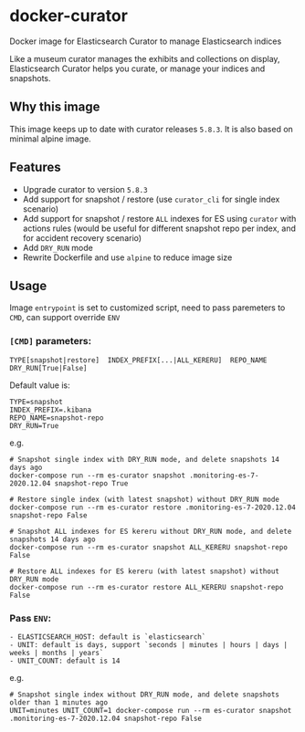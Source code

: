 # docker-curator
Docker image for Elasticsearch Curator to manage Elasticsearch indices

Like a museum curator manages the exhibits and collections on display, Elasticsearch Curator helps you curate, or manage your indices and snapshots.

## Why this image
This image keeps up to date with curator releases `5.8.3`. It is also based on minimal alpine image.

## Features
- Upgrade curator to version `5.8.3`
- Add support for snapshot / restore (use `curator_cli` for single index scenario)
- Add support for snapshot / restore `ALL` indexes for ES using `curator` with actions rules (would be useful for different snapshot repo per index, and for accident recovery scenario)
- Add `DRY_RUN` mode
- Rewrite Dockerfile and use `alpine` to reduce image size

## Usage
Image `entrypoint` is set to customized script, need to pass paremeters to `CMD`, can support override `ENV`

### `[CMD]` parameters:

`TYPE[snapshot|restore]  INDEX_PREFIX[...|ALL_KERERU]  REPO_NAME  DRY_RUN[True|False]`

Default value is:
```
TYPE=snapshot
INDEX_PREFIX=.kibana
REPO_NAME=snapshot-repo
DRY_RUN=True
```

e.g.
```
# Snapshot single index with DRY_RUN mode, and delete snapshots 14 days ago
docker-compose run --rm es-curator snapshot .monitoring-es-7-2020.12.04 snapshot-repo True

# Restore single index (with latest snapshot) without DRY_RUN mode
docker-compose run --rm es-curator restore .monitoring-es-7-2020.12.04 snapshot-repo False

# Snapshot ALL indexes for ES kereru without DRY_RUN mode, and delete snapshots 14 days ago
docker-compose run --rm es-curator snapshot ALL_KERERU snapshot-repo False

# Restore ALL indexes for ES kereru (with latest snapshot) without DRY_RUN mode
docker-compose run --rm es-curator restore ALL_KERERU snapshot-repo False
```

### Pass `ENV`:

```
- ELASTICSEARCH_HOST: default is `elasticsearch`
- UNIT: default is days, support `seconds | minutes | hours | days | weeks | months | years`
- UNIT_COUNT: default is 14
```

e.g.
```
# Snapshot single index without DRY_RUN mode, and delete snapshots older than 1 minutes ago
UNIT=minutes UNIT_COUNT=1 docker-compose run --rm es-curator snapshot .monitoring-es-7-2020.12.04 snapshot-repo False
```